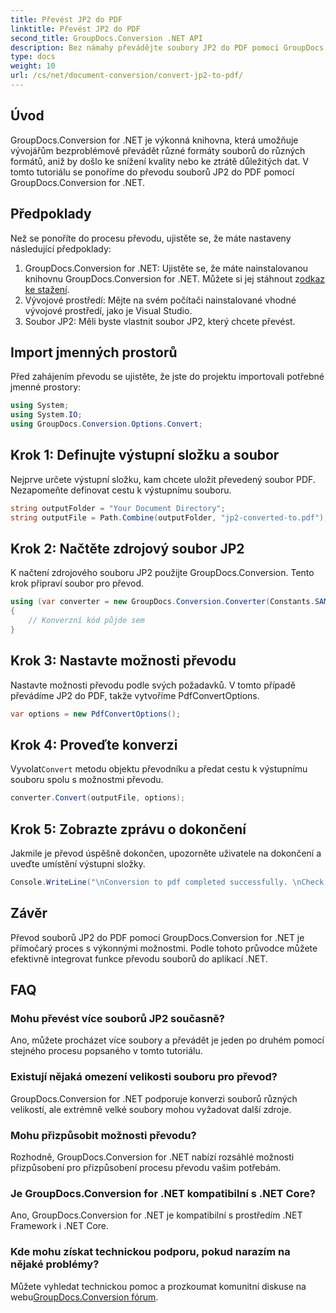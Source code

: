 ```yaml
---
title: Převést JP2 do PDF
linktitle: Převést JP2 do PDF
second_title: GroupDocs.Conversion .NET API
description: Bez námahy převádějte soubory JP2 do PDF pomocí GroupDocs.Conversion for .NET. Postupujte podle našeho podrobného průvodce pro bezproblémovou integraci.
type: docs
weight: 10
url: /cs/net/document-conversion/convert-jp2-to-pdf/
---
```

## Úvod
GroupDocs.Conversion for .NET je výkonná knihovna, která umožňuje vývojářům bezproblémově převádět různé formáty souborů do různých formátů, aniž by došlo ke snížení kvality nebo ke ztrátě důležitých dat. V tomto tutoriálu se ponoříme do převodu souborů JP2 do PDF pomocí GroupDocs.Conversion for .NET. 
## Předpoklady
Než se ponoříte do procesu převodu, ujistěte se, že máte nastaveny následující předpoklady:
1.  GroupDocs.Conversion for .NET: Ujistěte se, že máte nainstalovanou knihovnu GroupDocs.Conversion for .NET. Můžete si jej stáhnout z[odkaz ke stažení](https://releases.groupdocs.com/conversion/net/).
2. Vývojové prostředí: Mějte na svém počítači nainstalované vhodné vývojové prostředí, jako je Visual Studio.
3. Soubor JP2: Měli byste vlastnit soubor JP2, který chcete převést.

## Import jmenných prostorů
Před zahájením převodu se ujistěte, že jste do projektu importovali potřebné jmenné prostory:
```csharp
using System;
using System.IO;
using GroupDocs.Conversion.Options.Convert;
```

## Krok 1: Definujte výstupní složku a soubor
Nejprve určete výstupní složku, kam chcete uložit převedený soubor PDF. Nezapomeňte definovat cestu k výstupnímu souboru.
```csharp
string outputFolder = "Your Document Directory";
string outputFile = Path.Combine(outputFolder, "jp2-converted-to.pdf");
```
## Krok 2: Načtěte zdrojový soubor JP2
K načtení zdrojového souboru JP2 použijte GroupDocs.Conversion. Tento krok připraví soubor pro převod.
```csharp
using (var converter = new GroupDocs.Conversion.Converter(Constants.SAMPLE_JP2))
{
    // Konverzní kód půjde sem
}
```
## Krok 3: Nastavte možnosti převodu
Nastavte možnosti převodu podle svých požadavků. V tomto případě převádíme JP2 do PDF, takže vytvoříme PdfConvertOptions.
```csharp
var options = new PdfConvertOptions();
```
## Krok 4: Proveďte konverzi
 Vyvolat`Convert` metodu objektu převodníku a předat cestu k výstupnímu souboru spolu s možnostmi převodu.
```csharp
converter.Convert(outputFile, options);
```
## Krok 5: Zobrazte zprávu o dokončení
Jakmile je převod úspěšně dokončen, upozorněte uživatele na dokončení a uveďte umístění výstupní složky.
```csharp
Console.WriteLine("\nConversion to pdf completed successfully. \nCheck output in {0}", outputFolder);
```

## Závěr
Převod souborů JP2 do PDF pomocí GroupDocs.Conversion for .NET je přímočarý proces s výkonnými možnostmi. Podle tohoto průvodce můžete efektivně integrovat funkce převodu souborů do aplikací .NET.
## FAQ
### Mohu převést více souborů JP2 současně?
Ano, můžete procházet více soubory a převádět je jeden po druhém pomocí stejného procesu popsaného v tomto tutoriálu.
### Existují nějaká omezení velikosti souboru pro převod?
GroupDocs.Conversion for .NET podporuje konverzi souborů různých velikostí, ale extrémně velké soubory mohou vyžadovat další zdroje.
### Mohu přizpůsobit možnosti převodu?
Rozhodně, GroupDocs.Conversion for .NET nabízí rozsáhlé možnosti přizpůsobení pro přizpůsobení procesu převodu vašim potřebám.
### Je GroupDocs.Conversion for .NET kompatibilní s .NET Core?
Ano, GroupDocs.Conversion for .NET je kompatibilní s prostředím .NET Framework i .NET Core.
### Kde mohu získat technickou podporu, pokud narazím na nějaké problémy?
 Můžete vyhledat technickou pomoc a prozkoumat komunitní diskuse na webu[GroupDocs.Conversion fórum](https://forum.groupdocs.com/c/conversion/11).